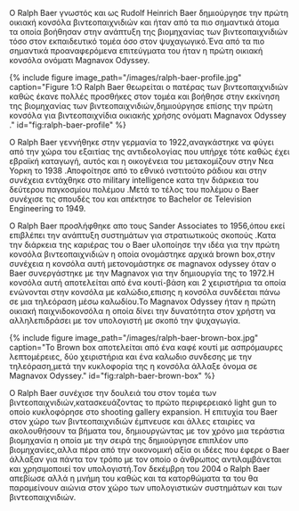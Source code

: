 Ο Ralph Baer γνωστός και ως Rudolf Heinrich Baer δημιούργησε την πρώτη οικιακή κονσόλα βιντεοπαιχνιδιών και ήταν από τα πιο σημαντικά άτομα τα οποία βοήθησαν
στην ανάπτυξη της βιομηχανίας των βιντεοπαιχνιδιών τόσο στον εκπαιδευτικό τομέα όσο στον ψυχαγωγικό.Ένα από τα πιο σημαντικά προαναφερόμενα επιτεύγματα του ήταν 
η πρώτη οικιακή κονσόλα ονόματι Magnavox Odyssey.

{% include figure image_path="/images/ralph-baer-profile.jpg" caption="Figure 1:Ο Ralph Baer θεωρείται ο πατέρας των βιντεοπαιχνιδιών καθώς έκανε πολλές
προσθήκες στον τομέα και βοήθησε στην εκκίνηση της βιομηχανίας των βιντεοπαιχνιδιών,δημιούργησε επίσης την πρώτη κονσόλα για βιντεοπαιχνίδια οικιακής 
χρήσης ονόματι Magnavox Odyssey ." id="fig:ralph-baer-profile" %}

Ο Ralph Baer γεννήθηκε στην γερμανία το 1922,αναγκάστηκε να φύγει από την χώρα του εξαιτίας της αντιδεολογίας που υπήρχε τότε καθώς έχει εβραϊκή καταγωγή,
αυτός και η οικογένεια του μετακομίζουν στην Νεα Υορκη το 1938 .Αποφοίτησε από το εθνικό ινστιτούτο ράδιου και στην συνέχεια εντάχθηκε στο military intelligence
κατα την διάρκεια του δεύτερου παγκοσμίου πολέμου .Μετά το τέλος του πολέμου ο Baer συνέχισε τις σπουδές του και απέκτησε το Bachelor σε Television Engineering 
το 1949.

Ο Ralph Baer προσλήφθηκε απο τους Sander Associates το 1956,όπου εκεί επιβλέπει την ανάπτυξη συστημάτων για στρατιωτικούς σκοπούς .Κατα την διάρκεια της καριέρας 
του ο Baer υλοποίησε την ιδέα για την πρώτη κονσόλα βιντεοπαιχνιδιών η οποία ονομάστηκε αρχικά brown box,στην συνέχεια η κονσόλα αυτή μετονομάστηκε σε magnavox
odyssey όταν ο Baer συνεργάστηκε με την Magnavox για την δημιουργία της το 1972.Η κονσόλα αυτή αποτελείται από ένα κουτί-βάση και 2 χειριστήρια τα οποία ενώνονται στην
κονσόλα με καλώδιο,επισης η κονσόλα συνδέεται πάνω σε μια τηλεόραση μέσω καλωδίου.Το Magnavox Odyssey ήταν η πρώτη οικιακή παιχνιδοκονσόλα η οποία δίνει την δυνατότητα στον χρήστη να αλληλεπιδράσει με τον υπολογιστή με σκοπό την ψυχαγωγία.

{% include figure image_path="/images/ralph-baer-brown-box.jpg" caption="Το Brown box αποτελείται από ένα καφέ κουτί με ασπρόμαυρες λεπτομέρειες,
δύο χειριστήρια και ένα καλωδιο συνδεσης με την τηλεόραση,μετά την κυκλοφορία της η κονσόλα άλλαξε όνομα σε Magnavox Odyssey." id="fig:ralph-baer-brown-box" %}

Ο Ralph Baer συνέχισε την δουλειά του στον τομέα των βιντεοπαιχνιδιών,κατασκευάζοντας το πρώτο περιφερειακό light gun το οποίο κυκλοφόρησε στο shooting gallery expansion.
Η επιτυχία του Baer στον χώρο των βιντεοπαιχνιδιών έμπνευσε και άλλες εταιρίες να ακολουθήσουν τα βήματα του, δημιουργώντας με τον χρόνο μια τεράστια βιομηχανία η οποία 
με την σειρά της δημιούργησε επιπλέoν υπο βιομηχανίες,αλλα πέρα από την οικονομική αξία οι ιδέες που έφερε ο Baer άλλαξαν για πάντα τον τρόπο με τον οποίο ο άνθρωπος
αντιλαμβάνεται και χρησιμοποιεί τον υπολογιστή.Τον δεκέμβρη του 2004 ο Ralph Baer απεβίωσε αλλά η μνήμη του καθώς και τα κατορθώματα τα του θα παραμείνουν αιώνια στον
χώρο των υπολογιστικών συστημάτων και των βιντεοπαιχνιδιών.


[^1]: fig:ralph-baer-profile
[^2]: fig:ralph-baer-brown-box
